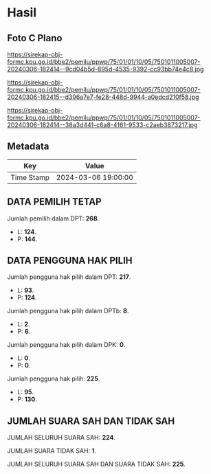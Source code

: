 # Hasil

## Foto C Plano

https://sirekap-obj-formc.kpu.go.id/bbe2/pemilu/ppwp/75/01/01/10/05/7501011005007-20240306-182414--9cd04b5d-895d-4535-9392-cc93bb74e4c8.jpg

https://sirekap-obj-formc.kpu.go.id/bbe2/pemilu/ppwp/75/01/01/10/05/7501011005007-20240306-182415--d396a7e7-fe28-448d-9944-a0edcd210f58.jpg

https://sirekap-obj-formc.kpu.go.id/bbe2/pemilu/ppwp/75/01/01/10/05/7501011005007-20240306-182414--38a3d441-c6a8-4161-9533-c2aeb3873217.jpg


## Metadata

| Key        | Value               |
| ---------- | ------------------- |
| Time Stamp | 2024-03-06 19:00:00 |


## DATA PEMILIH TETAP

Jumlah pemilih dalam DPT: **268**.
 * L: **124**.
 * P: **144**.

## DATA PENGGUNA HAK PILIH

Jumlah pengguna hak pilih dalam DPT: **217**.
 * L: **93**.
 * P: **124**.

Jumlah pengguna hak pilih dalam DPTb: **8**.
 * L: **2**.
 * P: **6**.

Jumlah pengguna hak pilih dalam DPK: **0**.
 * L: **0**.
 * P: **0**.

Jumlah pengguna hak pilih: **225**.
 * L: **95**.
 * P: **130**.

## JUMLAH SUARA SAH DAN TIDAK SAH

JUMLAH SELURUH SUARA SAH: **224**.

JUMLAH SUARA TIDAK SAH: **1**.

JUMLAH SELURUH SUARA SAH DAN SUARA TIDAK SAH: **225**.


